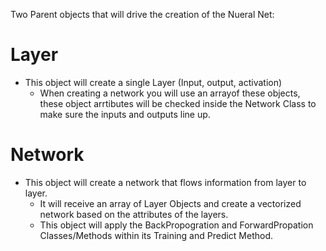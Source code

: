 Two Parent objects that will drive the creation of the Nueral Net:

# Layer

- This object will create a single Layer (Input, output, activation)
  - When creating a network you will use an arrayof these objects, these object arrtibutes will be checked inside the Network Class to make sure the inputs and outputs line up.

# Network

- This object will create a network that flows information from layer to layer.
  - It will receive an array of Layer Objects and create a vectorized network based on the attributes of the layers.
  - This object will apply the BackPropogration and ForwardPropation Classes/Methods within its Training and Predict Method.
